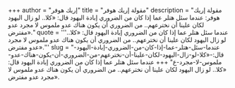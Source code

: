 +++
author = "إريك هوفر"
title = "مقولة إريك هوفر"
description = "مقولة إريك هوفر: عندما سئل هتلر عما إذا كان من الضروري إبادة اليهود قال: «كلا.. لو زال اليهود لكان علينا أن نخترعهم.. من الضروري أن يكون هناك عدو ملموس لا مجرد عدو مفترض»."
quote = '''عندما سئل هتلر عما إذا كان من الضروري إبادة اليهود قال: «كلا.. لو زال اليهود لكان علينا أن نخترعهم.. من الضروري أن يكون هناك عدو ملموس لا مجرد عدو مفترض».'''
slug = "عندما-سئل-هتلر-عما-إذا-كان-من-الضروري-إبادة-اليهود-قال:-«كلا-لو-زال-اليهود-لكان-علينا-أن-نخترعهم-من-الضروري-أن-يكون-هناك-عدو-ملموس-لا-مجرد-ع"
+++
عندما سئل هتلر عما إذا كان من الضروري إبادة اليهود قال: «كلا.. لو زال اليهود لكان علينا أن نخترعهم.. من الضروري أن يكون هناك عدو ملموس لا مجرد عدو مفترض».
